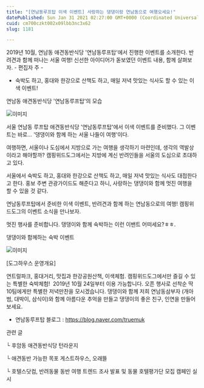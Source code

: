 ```yaml
---
title: "[연남동루프탑 이색 이벤트] 사랑하는 댕댕이랑 연남동으로 여행오세요!"
datePublished: Sun Jan 31 2021 02:27:00 GMT+0000 (Coordinated Universal Time)
cuid: cm700czkt002x09lbb3nc3x62
slug: 1181

---
```



2019년 10월, 연남동 애견동반식당 '연남동루프탑'에서 진행한 이벤트를 소개한다. 반려견과 함께 떠나는 서울 여행! 신선한 아이디어가 돋보였던 이벤트 내용, 함께 살펴보자. - 편집자 주 -

- 숙박도 하고, 홍대와 한강으로 산책도 하고, 매일 저녁 맛있는 식사도 할 수 있는 이색 이벤트!

연남동 애견동반식당 '연남동루프탑'의 모습

![이미지](https://cdn.hashnode.com/res/hashnode/image/upload/v1739249688668/a53da50b-def6-4c4d-a2d4-af2eff8c9d2b.jpeg)

서울 연남동 루프탑 애견동반식당 '연남동루프탑'에서 이색 이벤트를 준비했다. 그 이벤트는 바로... '댕댕이와 함께 하는 서울 나들이 여행'이다.

여행하면, 서울이나 도심에서 지방으로 가는 여행을 생각하기 마련인데, 생각의 역발상이라고 해야할까? 캠핑위드도그에서는 지방에 계신 반려인들을 서울의 도심으로 초대하고 있다.

서울에서 숙박도 하고, 홍대와 한강으로 산책도 하고, 매일 저녁 맛있는 식사도 대접한다고 한다. 홍보 주변 관광가이드도 해준다고 하니, 사랑하는 댕댕이와 함께 멋진 여행을 할 수 있을 것 같다.

연남동루프탑에서 준비한 이색 이벤트, 반려견과 함께 하는 연남동으로의 여행! 캠핑위드도그의 이벤트 소식을 만나보자.

멋진 행사를 준비합니다. 댕댕이와 함께 숙박하는 이런 이밴트 어떠세요?ㅎㅎ.

댕댕이와 함께하는 숙박 이벤트

![이미지](https://cdn.hashnode.com/res/hashnode/image/upload/v1739249691037/f5e9a889-65ce-4275-bea1-a3533ed3d4a6.jpeg)

[도그하우스 운영개요]

연트럴파크, 홍대거리, 맛집과 한강공원산책, 이색체험. 캠핑위드도그에서만 즐길 수 있는 특별한 숙박체험!  2019년 10월 24일부터 이용 가능합니다. 오픈 행사로 선착순 딱 10팀에게만 특별한 저녁만찬을 모시겠습니다. 댕댕이와 함께 저희 연남동삼부자 (개아범, 대박이, 삼식이)와 함께 아름다운 추억을 만들고 댕댕이의 좋은 친구, 인연을 만들어 보세요.

* 연남동루프탑 블로그 : https://blog.naver.com/truemuk

관련 글

└ 후암동 애견동반식당 턴라운지

└ 애견동반 가능한 목포 게스트하우스, 오래뜰

└ 호텔스닷컴, 반려동물 동반 여행 트렌드 조사 발표 및 동물 호텔평가단 모집 캠페인 실시